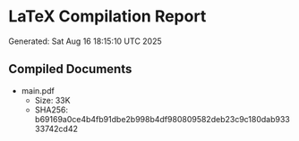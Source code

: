 # LaTeX Compilation Report
Generated: Sat Aug 16 18:15:10 UTC 2025
## Compiled Documents
- main.pdf
  - Size: 33K
  - SHA256: b69169a0ce4b4fb91dbe2b998b4df980809582deb23c9c180dab93333742cd42
